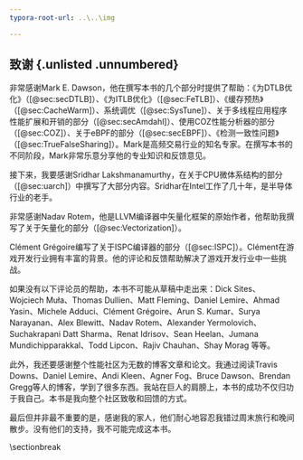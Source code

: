 ```yaml
---
typora-root-url: ..\..\img

---
```


## 致谢 {.unlisted .unnumbered}

非常感谢Mark E. Dawson，他在撰写本书的几个部分时提供了帮助：《为DTLB优化》（[@sec:secDTLB]）、《为ITLB优化》（[@sec:FeTLB]）、《缓存预热》（[@sec:CacheWarm]）、系统调优（[@sec:SysTune]）、关于多线程应用程序性能扩展和开销的部分（[@sec:secAmdahl]）、使用COZ性能分析器的部分（[@sec:COZ]）、关于eBPF的部分（[@sec:secEBPF]）、《检测一致性问题》（[@sec:TrueFalseSharing]）。Mark是高频交易行业的知名专家。在撰写本书的不同阶段，Mark非常乐意分享他的专业知识和反馈意见。

接下来，我要感谢Sridhar Lakshmanamurthy，在关于CPU微体系结构的部分（[@sec:uarch]）中撰写了大部分内容。Sridhar在Intel工作了几十年，是半导体行业的老手。

非常感谢Nadav Rotem，他是LLVM编译器中矢量化框架的原始作者，他帮助我撰写了关于矢量化的部分（[@sec:Vectorization]）。

Clément Grégoire编写了关于ISPC编译器的部分（[@sec:ISPC]）。Clément在游戏开发行业拥有丰富的背景。他的评论和反馈帮助解决了游戏开发行业中一些挑战。

如果没有以下评论员的帮助，本书不可能从草稿中走出来：Dick Sites、Wojciech Muła、Thomas Dullien、Matt Fleming、Daniel Lemire、Ahmad Yasin、Michele Adduci、Clément Grégoire、Arun S. Kumar、Surya Narayanan、Alex Blewitt、Nadav Rotem、Alexander Yermolovich、Suchakrapani Datt Sharma、Renat Idrisov、Sean Heelan、Jumana Mundichipparakkal、Todd Lipcon、Rajiv Chauhan、Shay Morag 等等。

此外，我还要感谢整个性能社区为无数的博客文章和论文。我通过阅读Travis Downs、Daniel Lemire、Andi Kleen、Agner Fog、Bruce Dawson、Brendan Gregg等人的博客，学到了很多东西。我站在巨人的肩膀上，本书的成功不仅归功于我自己。本书是我向整个社区致敬和回馈的方式。

最后但并非最不重要的是，感谢我的家人，他们耐心地容忍我错过周末旅行和晚间散步。没有他们的支持，我不可能完成这本书。

\sectionbreak
